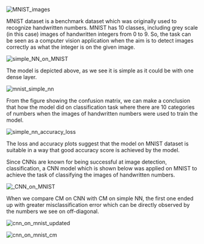 
![MNIST_images](https://github.com/gbulbul/Recognizing-handwritten-numbers-by-a-simple-neural-net-and-CNN/assets/79763247/89d40c40-8d3f-439a-b9e0-11ff0ba91c25)


MNIST dataset is a benchmark dataset which was originally used to recognize handwritten numbers. MNIST has 10 classes, including grey scale (in this case) images of handwritten integers from 0 to 9. So, the task can be seen as a computer vision application when the aim is to detect images correctly as what the integer is on the given image. 


![simple_NN_on_MNIST](https://github.com/gbulbul/simple-ANN-application-on-MNIST/assets/79763247/614d0fbc-05ae-46b7-8450-d0cffc0fc7e6)

The model is depicted above, as we see it is simple as it could be with one dense layer.


![mnist_simple_nn](https://github.com/gbulbul/simple-ANN-application-on-MNIST/assets/79763247/e8190dda-fa0b-40f4-9acd-8082bff9998b)

From the figure showing the confusion matrix, we can make a conclusion that how the model did on classification task where there are 10 categories of numbers when the images of handwritten numbers were used to train the model.


![simple_nn_accuracy_loss](https://github.com/gbulbul/simple-ANN-application-on-MNIST/assets/79763247/4acbab1e-abe8-4b96-8ae0-10621082746d)

The loss and accuracy plots suggest that the model on MNIST dataset is suitable in a way that good accuracy score is achieved by the model.


Since CNNs are known for being successful at image detection, classification, a CNN model which is shown below was applied on MNIST to achieve the task of classifying the images of handwritten numbers.

![_CNN_on_MNIST](https://github.com/gbulbul/Recognizing-handwritten-numbers-by-a-simple-neural-net-and-CNN/assets/79763247/bc01be09-cecd-455b-821c-079d7d8a63e7)


When we compare CM on CNN with CM on simple NN, the first one ended up with greater misclassification error which can be directly observed by the numbers we see on off-diagonal. 

![cnn_on_mnist_updated](https://github.com/gbulbul/Recognizing-handwritten-numbers-by-a-simple-neural-net-and-CNN/assets/79763247/c584ad60-131f-4970-9133-340ac858bcd6)


![cnn_on_mnist_cm](https://github.com/gbulbul/Recognizing-handwritten-numbers-by-a-simple-neural-net-and-CNN/assets/79763247/865452c4-ac69-4a62-adfd-104191cc2b88)


